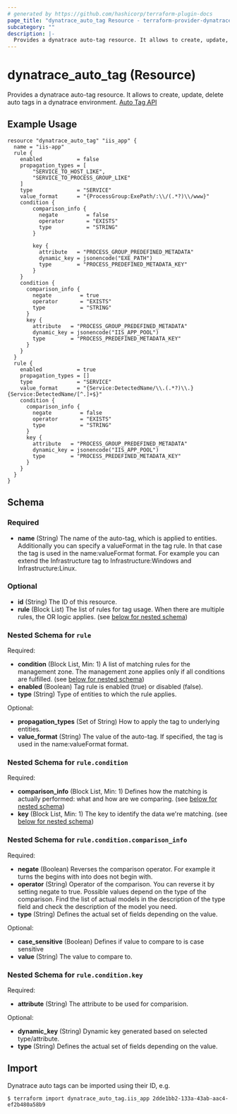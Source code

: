 ```yaml
---
# generated by https://github.com/hashicorp/terraform-plugin-docs
page_title: "dynatrace_auto_tag Resource - terraform-provider-dynatrace"
subcategory: ""
description: |-
  Provides a dynatrace auto-tag resource. It allows to create, update, delete auto tags in a dynatrace environment. [Auto Tag API]
---
```


# dynatrace_auto_tag (Resource)

Provides a dynatrace auto-tag resource. It allows to create, update, delete auto tags in a dynatrace environment. [Auto Tag API]

## Example Usage

```hcl
resource "dynatrace_auto_tag" "iis_app" {
  name = "iis-app"
  rule {
    enabled           = false
    propagation_types = [
        "SERVICE_TO_HOST_LIKE",
        "SERVICE_TO_PROCESS_GROUP_LIKE"
    ]
    type              = "SERVICE"
    value_format      = "{ProcessGroup:ExePath/:\\/(.*?)\\/www}"
    condition {
        comparison_info {
          negate         = false
          operator       = "EXISTS"
          type           = "STRING"
        }

        key {
          attribute   = "PROCESS_GROUP_PREDEFINED_METADATA"
          dynamic_key = jsonencode("EXE_PATH")
          type        = "PROCESS_PREDEFINED_METADATA_KEY"
        }
    }
    condition {
      comparison_info {
        negate         = true
        operator       = "EXISTS"
        type           = "STRING"
      }
      key {
        attribute   = "PROCESS_GROUP_PREDEFINED_METADATA"
        dynamic_key = jsonencode("IIS_APP_POOL")
        type        = "PROCESS_PREDEFINED_METADATA_KEY"
      }
    }
  }
  rule {
    enabled           = true
    propagation_types = []
    type              = "SERVICE"
    value_format      = "{Service:DetectedName/\\.(.*?)\\.}{Service:DetectedName/[^.]+$}"
    condition {
      comparison_info {
        negate         = false
        operator       = "EXISTS"
        type           = "STRING"
      }
      key {
        attribute   = "PROCESS_GROUP_PREDEFINED_METADATA"
        dynamic_key = jsonencode("IIS_APP_POOL")
        type        = "PROCESS_PREDEFINED_METADATA_KEY"
      }
    }
  }
}
```

<!-- schema generated by tfplugindocs -->
## Schema

### Required

- **name** (String) The name of the auto-tag, which is applied to entities. Additionally you can specify a valueFormat in the tag rule. In that case the tag is used in the name:valueFormat format. For example you can extend the Infrastructure tag to Infrastructure:Windows and Infrastructure:Linux.

### Optional

- **id** (String) The ID of this resource.
- **rule** (Block List) The list of rules for tag usage. When there are multiple rules, the OR logic applies. (see [below for nested schema](#nestedblock--rule))

<a id="nestedblock--rule"></a>
### Nested Schema for `rule`

Required:

- **condition** (Block List, Min: 1) A list of matching rules for the management zone. The management zone applies only if all conditions are fulfilled. (see [below for nested schema](#nestedblock--rule--condition))
- **enabled** (Boolean) Tag rule is enabled (true) or disabled (false).
- **type** (String) Type of entities to which the rule applies.

Optional:

- **propagation_types** (Set of String) How to apply the tag to underlying entities.
- **value_format** (String) The value of the auto-tag. If specified, the tag is used in the name:valueFormat format.

<a id="nestedblock--rule--condition"></a>
### Nested Schema for `rule.condition`

Required:

- **comparison_info** (Block List, Min: 1) Defines how the matching is actually performed: what and how are we comparing. (see [below for nested schema](#nestedblock--rule--condition--comparison_info))
- **key** (Block List, Min: 1) The key to identify the data we're matching. (see [below for nested schema](#nestedblock--rule--condition--key))

<a id="nestedblock--rule--condition--comparison_info"></a>
### Nested Schema for `rule.condition.comparison_info`

Required:

- **negate** (Boolean) Reverses the comparison operator. For example it turns the begins with into does not begin with.
- **operator** (String) Operator of the comparison. You can reverse it by setting negate to true. Possible values depend on the type of the comparison. Find the list of actual models in the description of the type field and check the description of the model you need.
- **type** (String) Defines the actual set of fields depending on the value.

Optional:

- **case_sensitive** (Boolean) Defines if value to compare to is case sensitive
- **value** (String) The value to compare to.


<a id="nestedblock--rule--condition--key"></a>
### Nested Schema for `rule.condition.key`

Required:

- **attribute** (String) The attribute to be used for comparision.

Optional:

- **dynamic_key** (String) Dynamic key generated based on selected type/attribute.
- **type** (String) Defines the actual set of fields depending on the value.

## Import

Dynatrace auto tags can be imported using their ID, e.g.

```hcl
$ terraform import dynatrace_auto_tag.iis_app 2dde1bb2-133a-43ab-aac4-ef2b480a58b9
```

[Auto Tag API]: (https://www.dynatrace.com/support/help/dynatrace-api/configuration-api/automatically-applied-tags-api/)
